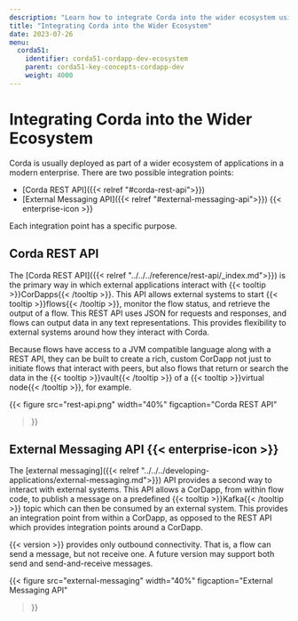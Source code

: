 ```yaml
---
description: "Learn how to integrate Corda into the wider ecosystem using the REST API or the external messaging API."
title: "Integrating Corda into the Wider Ecosystem"
date: 2023-07-26
menu:
  corda51:
    identifier: corda51-cordapp-dev-ecosystem
    parent: corda51-key-concepts-cordapp-dev
    weight: 4000
---
```


# Integrating Corda into the Wider Ecosystem

Corda is usually deployed as part of a wider ecosystem of applications in a modern enterprise. There are two possible integration points:

* [Corda REST API]({{< relref "#corda-rest-api">}})
* [External Messaging API]({{< relref "#external-messaging-api">}}) {{< enterprise-icon >}}

Each integration point has a specific purpose.

## Corda REST API

The [Corda REST API]({{< relref "../../../reference/rest-api/_index.md">}}) is the primary way in which external applications interact with {{< tooltip >}}CorDapps{{< /tooltip >}}. This API allows external systems to start {{< tooltip >}}flows{{< /tooltip >}}, monitor the flow status, and retrieve the output of a flow. This REST API uses JSON for requests and responses, and flows can output data in any text representations. This provides flexibility to external systems around how they interact with Corda.

Because flows have access to a JVM compatible language along with a REST API, they can be built to create a rich, custom CorDapp not just to initiate flows that interact with peers, but also flows that return or search the data in the {{< tooltip >}}vault{{< /tooltip >}} of a {{< tooltip >}}virtual node{{< /tooltip >}}, for example.

{{<
  figure
	 src="rest-api.png"
   width="40%"
	 figcaption="Corda REST API"
>}}

## External Messaging API {{< enterprise-icon >}}

The [external messaging]({{< relref "../../../developing-applications/external-messaging.md">}}) API provides a second way to interact with external systems. This API allows a CorDapp, from within flow code, to publish a message on a predefined {{< tooltip >}}Kafka{{< /tooltip >}} topic which can then be consumed by an external system. This provides an integration point from within a CorDapp, as opposed to the REST API which provides integration points around a CorDapp.

{{< version >}} provides only outbound connectivity.
That is, a flow can send a message, but not receive one.
A future version may support both send and send-and-receive messages.

{{<
  figure
	 src="external-messaging"
   width="40%"
	 figcaption="External Messaging API"
>}}

